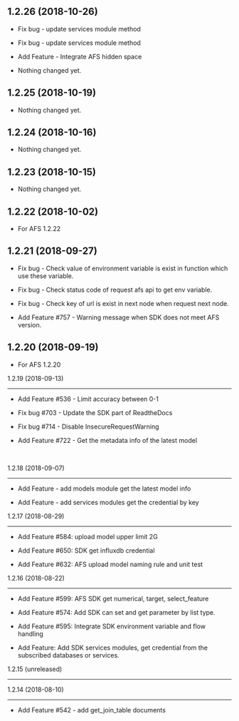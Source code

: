 1.2.26 (2018-10-26)
-------------------

- Fix bug - update services module method

- Fix bug - update services module method

- Add Feature - Integrate AFS hidden space

- Nothing changed yet.


1.2.25 (2018-10-19)
-------------------

- Nothing changed yet.


1.2.24 (2018-10-16)
-------------------

- Nothing changed yet.


1.2.23 (2018-10-15)
-------------------

- Nothing changed yet.


1.2.22 (2018-10-02)
-------------------


- For AFS 1.2.22

1.2.21 (2018-09-27)
-------------------


- Fix bug - Check value of environment variable is exist in function which use these variable.

- Fix bug - Check status code of request afs api to get env variable.

- Fix bug - Check key of url is exist in next node when request next node.

- Add Feature #757 - Warning message when SDK does not meet AFS version.



1.2.20 (2018-09-19)
-------------------


- For AFS 1.2.20

1.2.19 (2018-09-13)

-------------------





- Add Feature #536 - Limit accuracy between 0-1


- Fix bug #703 - Update the SDK part of ReadtheDocs


- Fix bug #714 - Disable InsecureRequestWarning


- Add Feature #722 - Get the metadata info of the latest model


​





1.2.18 (2018-09-07)


-------------------





- Add Feature - add models module get the latest model info


- Add Feature - add services modules get the credential by key











1.2.17 (2018-08-29)








-------------------





- Add Feature #584: upload model upper limit 2G





- Add Feature #650: SDK get influxdb credential 





- Add Feature #632: AFS upload model naming rule and unit test








1.2.16 (2018-08-22)





-------------------








- Add Feature #599: AFS SDK get numerical, target, select_feature





- Add Feature #574: Add SDK can set and get parameter by list type.





- Add Feature #595: Integrate SDK environment variable and flow handling





- Add Feature: Add SDK services modules, get credential from the subscribed databases or services.





1.2.15 (unreleased)





-------------------





1.2.14 (2018-08-10)





-------------------





- Add Feature #542 - add get_join_table documents
